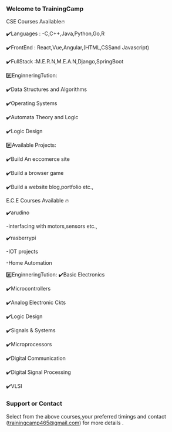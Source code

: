 ### Welcome to TrainingCamp

CSE Courses Available🔥

✔️Languages : -C,C++,Java,Python,Go,R

✔️FrontEnd : React,Vue,Angular,(HTML,CSSand Javascript)

✔️FullStack :M.E.R.N,M.E.A.N,Django,SpringBoot

#️⃣EnginneringTution: 

✔️Data Structures and Algorithms

✔️Operating Systems

✔️Automata Theory and Logic

✔️Logic Design

#️⃣Available Projects:

✔️Build An eccomerce site

✔️Build a browser game

✔️Build a website blog,portfolio etc.,

E.C.E Courses Available 🔥

✔️arudino

  -interfacing with motors,sensors etc.,  

✔️rasberrypi

 -IOT projects

  -Home Automation

#️⃣EnginneringTution: 
✔️Basic Electronics

✔️Microcontrollers

✔️Analog Electronic Ckts

✔️Logic Design

✔️Signals & Systems

✔️Microprocessors

✔️Digital Communication

✔️Digital Signal Processing

✔️VLSI


### Support or Contact

Select from  the above courses,your preferred timings  and  contact (trainingcamp465@gmail.com) for more details . 
